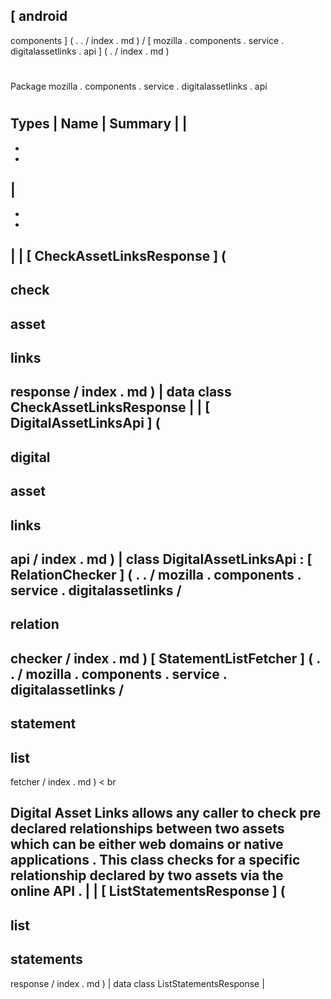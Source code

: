 [
android
-
components
]
(
.
.
/
index
.
md
)
/
[
mozilla
.
components
.
service
.
digitalassetlinks
.
api
]
(
.
/
index
.
md
)
#
#
Package
mozilla
.
components
.
service
.
digitalassetlinks
.
api
#
#
#
Types
|
Name
|
Summary
|
|
-
-
-
|
-
-
-
|
|
[
CheckAssetLinksResponse
]
(
-
check
-
asset
-
links
-
response
/
index
.
md
)
|
data
class
CheckAssetLinksResponse
|
|
[
DigitalAssetLinksApi
]
(
-
digital
-
asset
-
links
-
api
/
index
.
md
)
|
class
DigitalAssetLinksApi
:
[
RelationChecker
]
(
.
.
/
mozilla
.
components
.
service
.
digitalassetlinks
/
-
relation
-
checker
/
index
.
md
)
[
StatementListFetcher
]
(
.
.
/
mozilla
.
components
.
service
.
digitalassetlinks
/
-
statement
-
list
-
fetcher
/
index
.
md
)
<
br
>
Digital
Asset
Links
allows
any
caller
to
check
pre
declared
relationships
between
two
assets
which
can
be
either
web
domains
or
native
applications
.
This
class
checks
for
a
specific
relationship
declared
by
two
assets
via
the
online
API
.
|
|
[
ListStatementsResponse
]
(
-
list
-
statements
-
response
/
index
.
md
)
|
data
class
ListStatementsResponse
|
